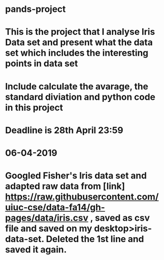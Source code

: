 # pands-project 
# This is the project that I analyse Iris Data set and present what the data set which includes the interesting points in data set

# Include calculate the avarage, the standard diviation and python code in this project 

# Deadline is 28th April 23:59

# 06-04-2019
# Googled Fisher's Iris data set and adapted raw data from [link] https://raw.githubusercontent.com/uiuc-cse/data-fa14/gh-pages/data/iris.csv , saved as csv file and saved on my desktop>iris-data-set. Deleted the 1st line and saved it again.

